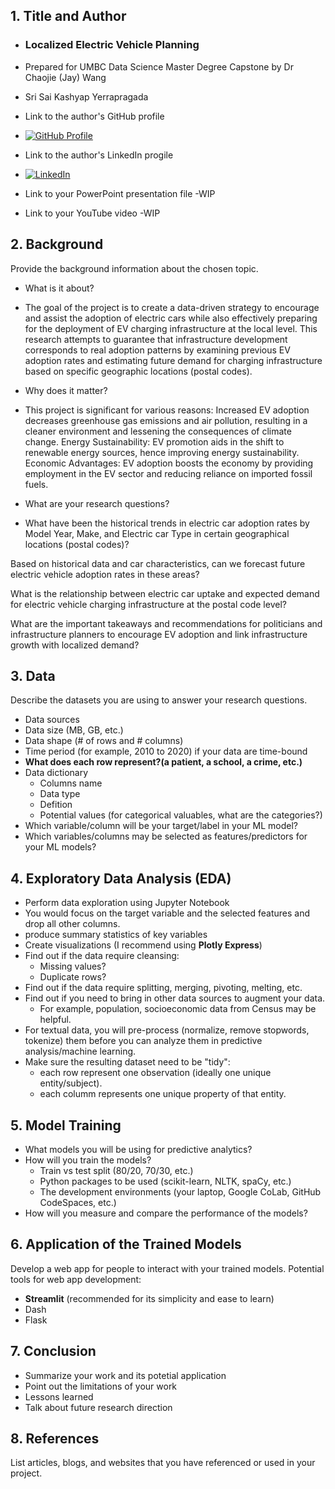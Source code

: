 
 
## 1. Title and Author

- ### Localized Electric Vehicle Planning
- Prepared for UMBC Data Science Master Degree Capstone by Dr Chaojie (Jay) Wang
- Sri Sai Kashyap Yerrapragada
- Link to the author's GitHub profile
- [![GitHub Profile](https://img.shields.io/badge/GitHub-Profile-brightgreen.svg)](https://github.com/kyerrapragada)

- Link to the author's LinkedIn progile
- [![LinkedIn](https://img.shields.io/badge/LinkedIn-Profile-blue.svg)](https://www.linkedin.com/in/sri-yerrapragada)

- Link to your PowerPoint presentation file -WIP
- Link to your YouTube video -WIP
    
## 2. Background

Provide the background information about the chosen topic. 

- What is it about?
- The goal of the project is to create a data-driven strategy to encourage and assist the adoption of electric cars while also effectively preparing for the deployment of EV charging infrastructure at the local level. This research attempts to guarantee that infrastructure development corresponds to real adoption patterns by examining previous EV adoption rates and estimating future demand for charging infrastructure based on specific geographic locations (postal codes).

- Why does it matter?
- This project is significant for various reasons:
  Increased EV adoption decreases greenhouse gas emissions and air pollution, resulting in a cleaner environment and lessening the consequences 
   of climate change.
  Energy Sustainability: EV promotion aids in the shift to renewable energy sources, hence improving energy sustainability.
  Economic Advantages: EV adoption boosts the economy by providing employment in the EV sector and reducing reliance on imported fossil fuels.

- What are your research questions?
- What have been the historical trends in electric car adoption rates by Model Year, Make, and Electric car Type in certain geographical locations (postal codes)?

Based on historical data and car characteristics, can we forecast future electric vehicle adoption rates in these areas?

What is the relationship between electric car uptake and expected demand for electric vehicle charging infrastructure at the postal code level?

What are the important takeaways and recommendations for politicians and infrastructure planners to encourage EV adoption and link infrastructure growth with localized demand?

## 3. Data 

Describe the datasets you are using to answer your research questions.

- Data sources
- Data size (MB, GB, etc.)
- Data shape (# of rows and # columns)
- Time period (for example, 2010 to 2020) if your data are time-bound
- **What does each row represent?(a patient, a school, a crime, etc.)**
- Data dictionary
  - Columns name
  - Data type
  - Defition
  - Potential values (for categorical valuables, what are the categories?)
- Which variable/column will be your target/label in your ML model?
- Which variables/columns may be selected as features/predictors for your ML models?

## 4. Exploratory Data Analysis (EDA)

- Perform data exploration using Jupyter Notebook
- You would focus on the target variable and the selected features and drop all other columns.
- produce summary statistics of key variables
- Create visualizations (I recommend using **Plotly Express**)
- Find out if the data require cleansing:
  - Missing values?
  - Duplicate rows? 
- Find out if the data require splitting, merging, pivoting, melting, etc.
- Find out if you need to bring in other data sources to augment your data.
  - For example, population, socioeconomic data from Census may be helpful.
- For textual data, you will pre-process (normalize, remove stopwords, tokenize) them before you can analyze them in predictive analysis/machine learning.
- Make sure the resulting dataset need to be "tidy":
  - each row represent one observation (ideally one unique entity/subject).
  - each columm represents one unique property of that entity. 

## 5. Model Training 

- What models you will be using for predictive analytics?
- How will you train the models?
  - Train vs test split (80/20, 70/30, etc.)
  - Python packages to be used (scikit-learn, NLTK, spaCy, etc.)
  - The development environments (your laptop, Google CoLab, GitHub CodeSpaces, etc.)
- How will you measure and compare the performance of the models?

## 6. Application of the Trained Models

Develop a web app for people to interact with your trained models. Potential tools for web app development:

- **Streamlit** (recommended for its simplicity and ease to learn)
- Dash
- Flask

## 7. Conclusion

- Summarize your work and its potetial application
- Point out the limitations of your work
- Lessons learned 
- Talk about future research direction

## 8. References 

List articles, blogs, and websites that you have referenced or used in your project.

